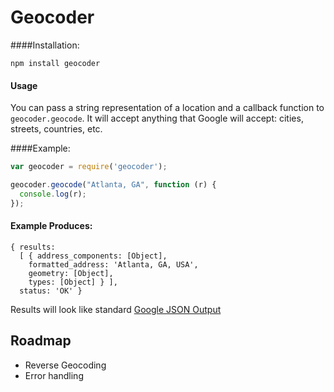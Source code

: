 # Geocoder

####Installation:

    npm install geocoder

#### Usage

You can pass a string representation of a location and a callback function to `geocoder.geocode`. It will accept anything that Google will accept: cities, streets, countries, etc.

####Example:

```javascript
var geocoder = require('geocoder');

geocoder.geocode("Atlanta, GA", function (r) {
  console.log(r);
});
```

#### Example Produces:

    { results: 
      [ { address_components: [Object],
        formatted_address: 'Atlanta, GA, USA',
        geometry: [Object],
        types: [Object] } ],
      status: 'OK' }

Results will look like standard [Google JSON Output](http://code.google.com/apis/maps/documentation/geocoding/#JSON)

## Roadmap
- Reverse Geocoding
- Error handling
